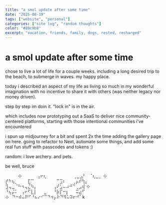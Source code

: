 ```yaml
---
title: "a smol update after some time"
date: "2025-08-19"
tags: ["website", "personal"]
categories: ["site log", "random thoughts"]
color: "#89c9b8"
excerpt: "vacation, friends, family, dogs, rested, recharged"
---
```


# a smol update after some time

chose to live a lot of life for a couple weeks. including a long desired trip to the beach, to submerge in waves. my happy place.

today i described an aspect of my life as living so much in my wonderful imagination with no incentive to share it with others (was neither legacy nor money driven).

step by step im doin it. "lock in" is in the air.

which includes now prototyping out a SaaS to deliver nice community-centered platforms, starting with those intentional communities i've encountered

i spun up midjourney for a bit and spent 2x the time adding the gallery page on here. going to refactor to Next, automate some things, and add some real fun stuff with passcodes and tokens :)

random: i love archery. and pets.

be well,
bruce

   ⠀⠀⠀⠀⊹ ⠀⠀⠀⠀ ⢠⠖⢆
⠀⠀⠀⠀⠀⠀⠀⠀⢀⣀⣠⠃⠀⠈⢆⣀⡀ ⊹ 
⡞⠓⢦⡀⠀⠀⠀⣏⠉⠀⠀⠀⠀⠀⠀⠀⠉⣩⠆⠀⠀⢀⡤⠞⢳⡄
⣹⢤⣀⠈⠓⠲⢤⣌⠳⡄⠀⠀⠀⠀⠀⢠⠞⣡⠤⠴⠚⠉⢀⣠⢾ ⊹ 
⠘⢦⡬⠅⠀⢠⠖⠋⣇⡇⠀⠀⣀⠀⠀⠘⡷⡏⠒⡆⠀⠀⠭⣴⠋⠀
⊹⠀⠙⠒⠾⠤⠟⠋⠘⠦⠔⠊⠉⠙⠲⡤⠗⠙⠻⠥⠽⠖⠚⠁k
